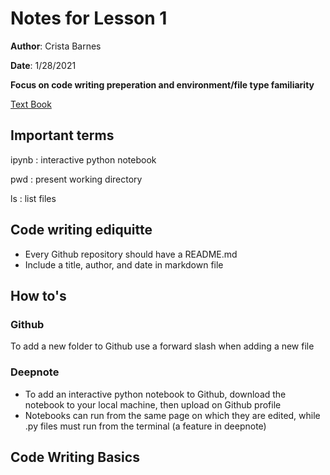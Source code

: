 # Notes for Lesson 1
**Author**: Crista Barnes

**Date**: 1/28/2021

**Focus on code writing preperation and environment/file type familiarity** 

[Text Book](https://github.com/chenomg/CS_BOOKS/blob/master/Python%20for%20Data%20Analysis%2C%202nd%20Edition.pdf)

## Important terms
ipynb
: interactive python notebook 

pwd
 : present working directory
 
ls
 : list files

## Code writing ediquitte
- Every Github repository should have a README.md
- Include a title, author, and date in markdown file

## How to's
### Github
To add a new folder to Github use a forward slash when adding a new file 

### Deepnote
 - To add an interactive python notebook to Github, download the notebook to your local machine, then upload on Github profile 
 - Notebooks can run from the same page on which they are edited, while .py files must run from the terminal (a feature in deepnote) 
 
 ## Code Writing Basics 
 
